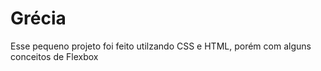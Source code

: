 # Grécia
Esse pequeno projeto foi feito utilzando CSS e HTML, porém com alguns conceitos de Flexbox
